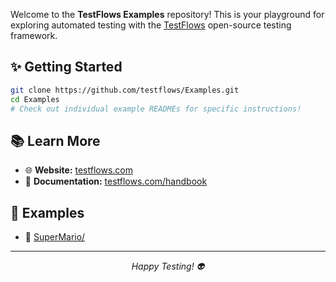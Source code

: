 Welcome to the **TestFlows Examples** repository! This is your playground for exploring automated testing with the [TestFlows](https://testflows.com) open-source testing framework.

## ✨ Getting Started

```bash
git clone https://github.com/testflows/Examples.git
cd Examples
# Check out individual example READMEs for specific instructions!
```

## 📚 Learn More

- 🌐 **Website:** [testflows.com](https://testflows.com)
- 📖 **Documentation:** [testflows.com/handbook](https://testflows.com/handbook)

## 📁 Examples

* 🍄 [SuperMario/](SuperMario/)

---

<div align="center">

*Happy Testing! 👽*

</div>
